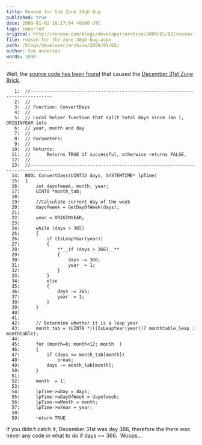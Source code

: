 ```yaml
---
title: Reason for the Zune 30gb Bug
published: true
date: 2009-01-02 18:17:04 +0000 UTC
tags: imported 
original: http://renevo.com/blogs/developer/archive/2009/01/02/reason-for-the-zune-30gb-bug.aspx
file: reason-for-the-zune-30gb-bug.aspx
path: /blogs/developer/archive/2009/01/02/
author: tom anderson
words: 1098
---
```

Well, the [source code has been found][1] that caused the [December 31st Zune Brick][2].

       1:  //------------------------------------------------------------------------------    
       2:  //    
       3:  // Function: ConvertDays    
       4:  //    
       5:  // Local helper function that split total days since Jan 1, ORIGINYEAR into     
       6:  // year, month and day    
       7:  //    
       8:  // Parameters:    
       9:  //    
      10:  // Returns:    
      11:  //      Returns TRUE if successful, otherwise returns FALSE.    
      12:  //    
      13:  //------------------------------------------------------------------------------    
      14:  BOOL ConvertDays(UINT32 days, SYSTEMTIME* lpTime)    
      15:  {    
      16:      int dayofweek, month, year;    
      17:      UINT8 *month_tab;    
      18:       
      19:      //Calculate current day of the week    
      20:      dayofweek = GetDayOfWeek(days);    
      21:       
      22:      year = ORIGINYEAR;    
      23:       
      24:      while (days > 365)    
      25:      {    
      26:          if (IsLeapYear(year))    
      27:          {    
      28:              **__if (days > 366)__**    
      29:              {    
      30:                  days -= 366;    
      31:                  year  = 1;    
      32:              }    
      33:          }    
      34:          else    
      35:          {    
      36:              days -= 365;    
      37:              year  = 1;    
      38:          }    
      39:      }    
      40:       
      41:       
      42:      // Determine whether it is a leap year    
      43:      month_tab = (UINT8 *)((IsLeapYear(year))? monthtable_leap : monthtable);    
      44:       
      45:      for (month=0; month<12; month  )    
      46:      {    
      47:          if (days <= month_tab[month])    
      48:              break;    
      49:          days -= month_tab[month];    
      50:      }    
      51:       
      52:      month  = 1;    
      53:       
      54:      lpTime->wDay = days;    
      55:      lpTime->wDayOfWeek = dayofweek;    
      56:      lpTime->wMonth = month;    
      57:      lpTime->wYear = year;    
      58:       
      59:      return TRUE

If you didn't catch it, December 31st was day 366, therefore the there was never any code in what to do if days == 366.  Woops…



[1]: http://pastie.org/349916
[2]: http://www.associatedcontent.com/article/1350870/zune_locked_up_and_frozen_happy_new.html


